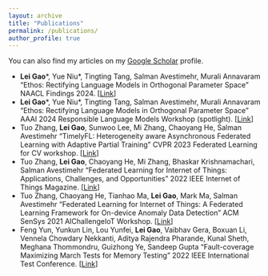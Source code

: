 ```yaml
---
layout: archive
title: "Publications"
permalink: /publications/
author_profile: true
---
```



You can also find my articles on my [Google Scholar](https://scholar.google.com/citations?user=TxzNHuIAAAAJ&hl=en) profile.


* **Lei Gao***, Yue Niu*, Tingting Tang, Salman Avestimehr, Murali Annavaram “Ethos: Rectifying Language Models in Orthogonal Parameter Space” NAACL Findings 2024. [[Link](https://arxiv.org/abs/2403.08994)]
* **Lei Gao***, Yue Niu*, Tingting Tang, Salman Avestimehr, Murali Annavaram “Ethos: Rectifying Language Models in Orthogonal Parameter Space” AAAI 2024 Responsible Language Models Workshop (spotlight). [[Link](https://arxiv.org/abs/2403.08994)]
* Tuo Zhang, **Lei Gao**, Sunwoo Lee, Mi Zhang, Chaoyang He, Salman Avestimehr “TimelyFL: Heterogeneity aware Asynchronous Federated Learning with Adaptive Partial Training” CVPR 2023 Federated Learning for CV workshop. [[Link](https://arxiv.org/abs/2304.06947)]
* Tuo Zhang, **Lei Gao**, Chaoyang He, Mi Zhang, Bhaskar Krishnamachari, Salman Avestimehr “Federated Learning for Internet of Things: Applications, Challenges, and Opportunities” 2022 IEEE Internet of Things Magazine. [[Link](hhttps://arxiv.org/abs/2111.07494)]
* Tuo Zhang, Chaoyang He, Tianhao Ma, **Lei Gao**, Mark Ma, Salman Avestimehr “Federated Learning for Internet of Things: A Federated Learning Framework for On-device Anomaly Data Detection” ACM SenSys 2021 AIChallengeIoT Workshop. [[Link](https://arxiv.org/abs/2106.07976)]
* Feng Yun, Yunkun Lin, Lou Yunfei, **Lei Gao**, Vaibhav Gera, Boxuan Li, Vennela Chowdary Nekkanti, Aditya Rajendra Pharande, Kunal Sheth, Meghana Thommondru, Guizhong Ye, Sandeep Gupta “Fault-coverage Maximizing March Tests for Memory Testing” 2022 IEEE International Test Conference. [[Link](https://ieeexplore.ieee.org/document/9983898)]